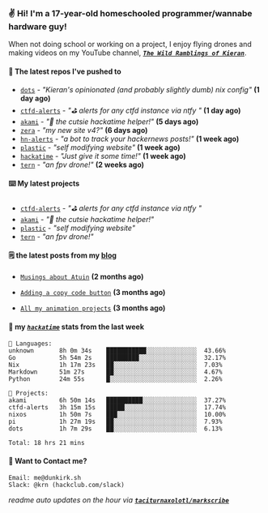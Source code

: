 ### ✌️ Hi! I'm a 17-year-old homeschooled programmer/wannabe hardware guy!

When not doing school or working on a project, I enjoy flying drones and making videos on my YouTube channel, [**_`The Wild Ramblings of Kieran`_**](https://youtube.com/@kieran.rambles).

#### 👷 The latest repos I've pushed to

- [`dots`](https://github.com/taciturnaxolotl/dots) - _"Kieran's opinionated (and probably slightly dumb) nix config"_ **(1 day ago)**
- [`ctfd-alerts`](https://github.com/taciturnaxolotl/ctfd-alerts) - _"⛳ alerts for any ctfd instance via ntfy "_ **(1 day ago)**
- [`akami`](https://github.com/taciturnaxolotl/akami) - _"🌷 the cutsie hackatime helper!"_ **(5 days ago)**
- [`zera`](https://github.com/taciturnaxolotl/zera) - _"my new site v4?"_ **(6 days ago)**
- [`hn-alerts`](https://github.com/taciturnaxolotl/hn-alerts) - _"a bot to track your hackernews posts!"_ **(1 week ago)**
- [`plastic`](https://github.com/taciturnaxolotl/plastic) - _"self modifying website"_ **(1 week ago)**
- [`hackatime`](https://github.com/hackclub/hackatime) - _"Just give it some time!"_ **(1 week ago)**
- [`tern`](https://github.com/taciturnaxolotl/tern) - _"an fpv drone!"_ **(2 weeks ago)**

#### ⌨️ My latest projects

- [`ctfd-alerts`](https://github.com/taciturnaxolotl/ctfd-alerts) - _"⛳ alerts for any ctfd instance via ntfy "_
- [`akami`](https://github.com/taciturnaxolotl/akami) - _"🌷 the cutsie hackatime helper!"_
- [`plastic`](https://github.com/taciturnaxolotl/plastic) - _"self modifying website"_
- [`tern`](https://github.com/taciturnaxolotl/tern) - _"an fpv drone!"_

#### 🗒️ the latest posts from my [blog](https://dunkirk.sh)

- [`Musings about Atuin`](https://dunkirk.sh/blog/atuin/) **(2 months ago)**

- [`Adding a copy code button`](https://dunkirk.sh/blog/adding-a-copy-button/) **(3 months ago)**

- [`All my animation projects`](https://dunkirk.sh/blog/my-animations/) **(3 months ago)**



#### 📡 my [_`hackatime`_](https://waka.hackclub.com) stats from the last week

```text
💾 Languages:
unknown       8h 0m 34s    ███████████░░░░░░░░░░░░░░  43.66%
Go            5h 54m 2s    █████████░░░░░░░░░░░░░░░░  32.17%
Nix           1h 17m 23s   ██░░░░░░░░░░░░░░░░░░░░░░░  7.03%
Markdown      51m 27s      ██░░░░░░░░░░░░░░░░░░░░░░░  4.67%
Python        24m 55s      █░░░░░░░░░░░░░░░░░░░░░░░░  2.26%

💼 Projects:
akami         6h 50m 14s   ██████████░░░░░░░░░░░░░░░  37.27%
ctfd-alerts   3h 15m 15s   █████░░░░░░░░░░░░░░░░░░░░  17.74%
nixos         1h 50m 7s    ███░░░░░░░░░░░░░░░░░░░░░░  10.00%
pi            1h 27m 19s   ██░░░░░░░░░░░░░░░░░░░░░░░  7.93%
dots          1h 7m 29s    ██░░░░░░░░░░░░░░░░░░░░░░░  6.13%

Total: 18 hrs 21 mins
```

#### 📮 Want to Contact me?

```text
Email: me@dunkirk.sh
Slack: @krn (hackclub.com/slack)
```

_readme auto updates on the hour via [**`taciturnaxolotl/markscribe`**](https://github.com/taciturnaxolotl/markscribe)_
